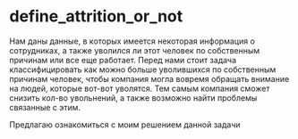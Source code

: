 # define_attrition_or_not

Нам даны данные, в которых имеется некоторая информация о сотрудниках, а также уволился ли этот человек по собственным причинам или все еще работает. Перед нами стоит задача классифицировать как можно больше уволившихся по собственным причинам человек, чтобы компания могла вовремя обращать внимание на людей, которые вот-вот уволятся. Тем самым компания сможет снизить кол-во увольнений, а также возможно найти проблемы связанные с этим.

Предлагаю ознакомиться с моим решением данной задачи
